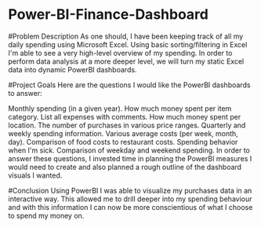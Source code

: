 # Power-BI-Finance-Dashboard

#Problem Description
As one should, I have been keeping track of all my daily spending using Microsoft Excel. Using basic sorting/filtering in Excel I'm able to see a very high-level overview of my spending. In order to perform data analysis at a more deeper level, we will turn my static Excel data into dynamic PowerBI dashboards.

#Project Goals
Here are the questions I would like the PowerBI dashboards to answer:

Monthly spending (in a given year).
How much money spent per item category.
List all expenses with comments.
How much money spent per location.
The number of purchases in various price ranges.
Quarterly and weekly spending information.
Various average costs (per week, month, day).
Comparison of food costs to restaurant costs.
Spending behavior when I'm sick.
Comparison of weekday and weekend spending.
In order to answer these questions, I invested time in planning the PowerBI measures I would need to create and also planned a rough outline of the dashboard visuals I wanted.

#Conclusion
Using PowerBI I was able to visualize my purchases data in an interactive way. This allowed me to drill deeper into my spending behaviour and with this information I can now be more conscientious of what I choose to spend my money on.
